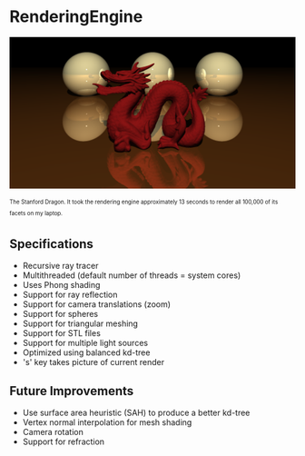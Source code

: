 # RenderingEngine

<a><img src="https://github.com/dmhacker/RenderingEngine/blob/master/renders/92ae70a9-0d2e-4e1c-bf52-f4051ba47937.png" align="center"></a>

<sub><sup>The Stanford Dragon. It took the rendering engine approximately 13 seconds to render all 100,000 of its facets on my laptop.</sup></sub>

## Specifications

* Recursive ray tracer
* Multithreaded (default number of threads = system cores)
* Uses Phong shading
* Support for ray reflection
* Support for camera translations (zoom)
* Support for spheres
* Support for triangular meshing
* Support for STL files
* Support for multiple light sources
* Optimized using balanced kd-tree
* 's' key takes picture of current render

## Future Improvements

* Use surface area heuristic (SAH) to produce a better kd-tree
* Vertex normal interpolation for mesh shading
* Camera rotation
* Support for refraction


